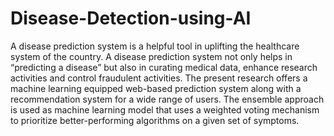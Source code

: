 # Disease-Detection-using-AI

A disease prediction system is a helpful tool in uplifting the healthcare system of the country. A disease prediction system not only helps in “predicting a disease” but also in curating medical data, enhance research activities and control fraudulent activities. The present research offers a machine learning equipped web-based prediction system along with a recommendation system for a wide range of users. The ensemble approach is used as machine learning model that uses a weighted voting mechanism to prioritize better-performing algorithms on a given set of symptoms.
